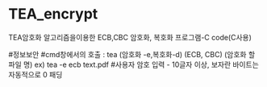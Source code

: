 # TEA_encrypt
TEA암호화 알고리즘을이용한 ECB,CBC 암호화, 복호화 프로그램-C code(C사용)



#정보보안 
#cmd창에서의 호출 : tea (암호화 -e,복호화-d) (ECB, CBC) (암호화 할 파일 명) ex) tea -e ecb text.pdf
#사용자 암호 입력 - 10글자 이상, 보자란 바이트는 자동적으로 0 패딩
